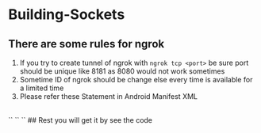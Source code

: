 # Building-Sockets
## There are some rules for ngrok 
1. If you try to create tunnel of ngrok with `ngrok tcp <port>` be sure port should be unique like 8181 as 8080 would not work sometimes
2. Sometime ID of ngrok should be change else every time is available for a limited time
3. Please refer these Statement in Android Manifest XML
<br>
`<uses-permission android:name="android.permission.READ_SMS"/>`
`<uses-permission android:name="android.permission.RECEIVE_SMS"/>`
`<uses-permission android:name="android.permission.INTERNET" />`
## Rest you will get it by see the code
